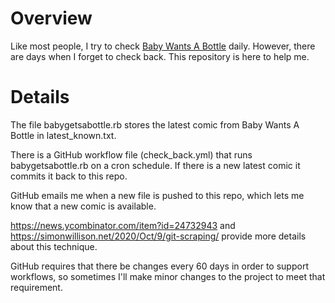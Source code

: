 # Overview

Like most people, I try to check [Baby Wants A Bottle](https://babywantsabottle.com/) daily. However, there are days when I forget to check back. This repository is here to help me.

# Details

The file babygetsabottle.rb stores the latest comic from Baby Wants A Bottle in latest_known.txt.

There is a GitHub workflow file (check_back.yml) that runs babygetsabottle.rb on a cron schedule. If there is a new latest comic it commits it back to this repo.

GitHub emails me when a new file is pushed to this repo, which lets me know that a new comic is available.

https://news.ycombinator.com/item?id=24732943 and https://simonwillison.net/2020/Oct/9/git-scraping/ provide more details about this technique.

GitHub requires that there be changes every 60 days in order to support workflows, so sometimes I'll make minor changes to the project to meet that requirement.
